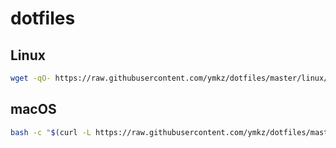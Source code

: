 # dotfiles

## Linux

```sh
wget -qO- https://raw.githubusercontent.com/ymkz/dotfiles/master/linux/scripts/bootstrap.sh | sh -
```

## macOS

```sh
bash -c "$(curl -L https://raw.githubusercontent.com/ymkz/dotfiles/master/macos/scripts/bootstrap.sh)"
```
